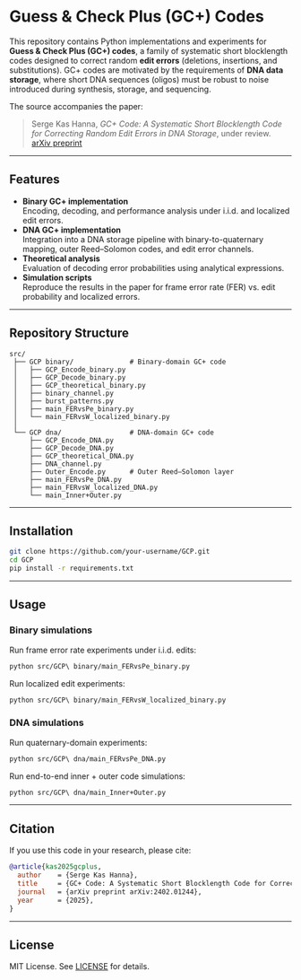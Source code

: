 # Guess & Check Plus (GC+) Codes

This repository contains Python implementations and experiments for **Guess & Check Plus (GC+) codes**, a family of systematic short blocklength codes designed to correct random **edit errors** (deletions, insertions, and substitutions). GC+ codes are motivated by the requirements of **DNA data storage**, where short DNA sequences (oligos) must be robust to noise introduced during synthesis, storage, and sequencing.

The source accompanies the paper:

> Serge Kas Hanna, *GC+ Code: A Systematic Short Blocklength Code for Correcting Random Edit Errors in DNA Storage*, under review.  
> [arXiv preprint](https://arxiv.org/abs/2401.12345)

---

## Features
- **Binary GC+ implementation**  
  Encoding, decoding, and performance analysis under i.i.d. and localized edit errors.
- **DNA GC+ implementation**  
  Integration into a DNA storage pipeline with binary-to-quaternary mapping, outer Reed–Solomon codes, and edit error channels.
- **Theoretical analysis**  
  Evaluation of decoding error probabilities using analytical expressions.
- **Simulation scripts**  
  Reproduce the results in the paper for frame error rate (FER) vs. edit probability and localized errors.

---

## Repository Structure
```
src/
 ├── GCP binary/              # Binary-domain GC+ code
 │   ├── GCP_Encode_binary.py
 │   ├── GCP_Decode_binary.py
 │   ├── GCP_theoretical_binary.py
 │   ├── binary_channel.py
 │   ├── burst_patterns.py
 │   ├── main_FERvsPe_binary.py
 │   └── main_FERvsW_localized_binary.py
 │
 └── GCP dna/                 # DNA-domain GC+ code
     ├── GCP_Encode_DNA.py
     ├── GCP_Decode_DNA.py
     ├── GCP_theoretical_DNA.py
     ├── DNA_channel.py
     ├── Outer_Encode.py      # Outer Reed–Solomon layer
     ├── main_FERvsPe_DNA.py
     ├── main_FERvsW_localized_DNA.py
     └── main_Inner+Outer.py
```

---

## Installation
```bash
git clone https://github.com/your-username/GCP.git
cd GCP
pip install -r requirements.txt
```

---

## Usage
### Binary simulations
Run frame error rate experiments under i.i.d. edits:
```bash
python src/GCP\ binary/main_FERvsPe_binary.py
```

Run localized edit experiments:
```bash
python src/GCP\ binary/main_FERvsW_localized_binary.py
```

### DNA simulations
Run quaternary-domain experiments:
```bash
python src/GCP\ dna/main_FERvsPe_DNA.py
```

Run end-to-end inner + outer code simulations:
```bash
python src/GCP\ dna/main_Inner+Outer.py
```

---

## Citation
If you use this code in your research, please cite:
```bibtex
@article{kas2025gcplus,
  author    = {Serge Kas Hanna},
  title     = {GC+ Code: A Systematic Short Blocklength Code for Correcting Random Edit Errors in DNA Storage},
  journal   = {arXiv preprint arXiv:2402.01244},
  year      = {2025},
}
```

---

## License
MIT License. See [LICENSE](LICENSE) for details.
